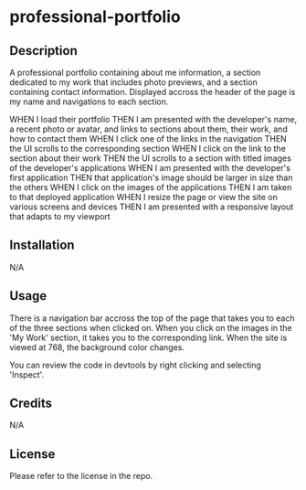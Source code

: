 # professional-portfolio

## Description

A professional portfolio containing about me information, a section dedicated to my work that includes photo previews, and a section containing contact information. Displayed accross the header of the page is my name and navigations to each section. 

WHEN I load their portfolio
THEN I am presented with the developer's name, a recent photo or avatar, and links to sections about them, their work, and how to contact them
WHEN I click one of the links in the navigation
THEN the UI scrolls to the corresponding section
WHEN I click on the link to the section about their work
THEN the UI scrolls to a section with titled images of the developer's applications
WHEN I am presented with the developer's first application
THEN that application's image should be larger in size than the others
WHEN I click on the images of the applications
THEN I am taken to that deployed application
WHEN I resize the page or view the site on various screens and devices
THEN I am presented with a responsive layout that adapts to my viewport


## Installation

N/A

## Usage

There is a navigation bar accross the top of the page that takes you to each of the three sections when clicked on. When you click on the images in the 'My Work' section, it takes you to the corresponding link. When the site is viewed at 768, the background color changes.

You can review the code in devtools by right clicking and selecting 'Inspect'.

## Credits

N/A

## License

Please refer to the license in the repo.